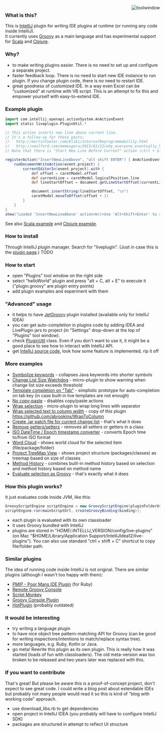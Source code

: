 <img src="https://raw.github.com/dkandalov/live-plugin/master/toolwindow.png" alt="toolwindow" title="toolwindow" align="right" />

### What is this?

This is [IntelliJ](https://github.com/JetBrains/intellij-community) plugin for writing
IDE plugins at runtime (or running any code inside IntelliJ).<br/>
It currently uses [Groovy](http://groovy.codehaus.org/) as a main language and
has experimental support for [Scala](http://www.scala-lang.org/) and [Clojure](http://clojure.org/).


### Why?
 - to make writing plugins easier. There is no need to set up and configure a separate project.
 - faster feedback loop. There is no need to start new IDE instance to run plugin.
   If you change plugin code, there is no need to restart IDE.
 - great goodness of customized IDE. In a way even Excel can be "customized" at runtime with VB script.
 This is an attempt to fix this and empower yourself with easy-to-extend IDE.


### Example plugin
```groovy
import com.intellij.openapi.actionSystem.AnActionEvent
import static liveplugin.PluginUtil.*

// This action inserts new line above current line.
// It's a follow-up for these posts:
//   http://martinfowler.com/bliki/InternalReprogrammability.html
//   http://nealford.com/memeagora/2013/01/22/why_everyone_eventually_hates_maven.html
// Note that there is "Start New Line Before Current" action (ctrl + alt + enter) which does almost the same thing.

registerAction("InsertNewLineAbove", "alt shift ENTER") { AnActionEvent event ->
	runDocumentWriteAction(event.project) {
		currentEditorIn(event.project).with {
			def offset = caretModel.offset
			def currentLine = caretModel.logicalPosition.line
			def lineStartOffset = document.getLineStartOffset(currentLine)

			document.insertString(lineStartOffset, "\n")
			caretModel.moveToOffset(offset + 1)
		}
	}
}
show("Loaded 'InsertNewLineAbove' action<br/>Use 'Alt+Shift+Enter' to run it")
```

See also [Scala example](https://gist.github.com/dkandalov/5921340) and [Clojure example](https://gist.github.com/dkandalov/5943754).


### How to install
Through IntelliJ plugin manager. Search for "liveplugin".
(Just in case this is the [plugin page](http://plugins.jetbrains.com/plugin?pr=idea&pluginId=7173).) TODO


### How to start
 - open "Plugins" tool window on the right side
 - select "helloWorld" plugin and press "alt + C, alt + E" to execute it
   ("plugin.groovy" are plugin entry points)
 - add plugin examples and experiment with them


### "Advanced" usage
 - it helps to have [JetGroovy](http://plugins.jetbrains.com/plugin/1524?pr=idea) plugin installed (available only for IntelliJ IDEA)
 - you can get auto-completion in plugins code by adding IDEA and LivePlugin jars to project
   (in "Settings" drop-down at the top of "Plugins" tool window).
 - check [PluginUtil](https://github.com/dkandalov/live-plugin/blob/master/src_groovy/liveplugin/PluginUtil.groovy) class.
 Even if you don't want to use it, it might be a good place to see how to interact with IntelliJ API.
 - get [IntelliJ source code](https://github.com/JetBrains/intellij-community), look how some feature is implemented, rip it off


### More examples
 - [Symbolize keywords](https://gist.github.com/dkandalov/5553999) - collapses Java keywords into shorter symbols
 - [Change List Size Watchdog](https://gist.github.com/dkandalov/5004622) - micro-plugin to show warning when change list size exceeds threshold
 - [Template completion on "Tab"](https://gist.github.com/dkandalov/5222759) - simplistic prototype for auto-completion on tab key (in case built-in live templates are not enough)
 - [No copy-paste](https://gist.github.com/dkandalov/5430282) - disables copy/paste actions
 - [Wrap selection](https://gist.github.com/dkandalov/5129543) - micro-plugin to wrap long lines with separator
 - [Wrap selected text to column width](https://gist.github.com/dkandalov/5557393) - copy of this plugin https://github.com/abrookins/WrapToColumn
 - [Create .jar patch file for current change list](https://gist.github.com/dkandalov/5502872) - that's what it does
 - [Remove getters/setters](https://gist.github.com/dkandalov/5476562) - removes all setters or getters in a class
 - [ISO DateTime / Epoch timestamp converter](https://gist.github.com/xhanin/4948901) - converts Epoch time to/from ISO format
 - [Word Cloud](https://github.com/dkandalov/intellij-wordcloud) - shows world cloud for the selected item (file/package/folder)
 - [Project TreeMap View](https://github.com/dkandalov/project-treemap) - shows project structure (packages/classes) as treemap based on size of classes
 - [Method History](https://github.com/dkandalov/history-slider-plugin) - combines built-in method history based on selection and method history based on method name
 - [Evaluate selection as Groovy](https://gist.github.com/dkandalov/5024580) - that's exactly what it does


### How this plugin works?
It just evaluates code inside JVM, like this:
```java
GroovyScriptEngine scriptEngine = new GroovyScriptEngine(pluginFolderUrl, classLoader);
scriptEngine.run(mainScriptUrl, createGroovyBinding(binding));
```
 - each plugin is evaluated with its own classloader
 - it uses Groovy bundled with IntelliJ
 - plugins are stored in "$HOME/.$INTELLIJ_VERSION/config/live-plugins"
(on Mac "$HOME/Library/Application Support/IntelliJIdea12/live-plugins").
You can also use standard "ctrl + shift + C" shortcut to copy file/folder path.


### Similar plugins
The idea of running code inside IntelliJ is not original. There are similar plugins (although I wasn't too happy with them):
 - [PMIP - Poor Mans IDE Plugin](http://plugins.intellij.net/plugin/?idea&pluginId=4571) (for Ruby)
 - [Remote Groovy Console](http://plugins.intellij.net/plugin/?id=5373)
 - [Script Monkey](http://plugins.intellij.net/plugin?pr=idea&pluginId=3674)
 - [Groovy Console Plugin](http://plugins.intellij.net/plugin?pr=idea&pluginId=4660)
 - [HotPlugin](http://plugins.intellij.net/plugin?pr=idea&pluginId=1020) (probably outdated)


### It would be interesting
 - try writing a language plugin
 - to have nice object tree pattern-matching API for Groovy (can be good for writing inspections/intentions to match/replace syntax tree).
 - more languages, e.g. Ruby, Kotlin or Java.
 - go meta! Rewrite this plugin as its own plugin. This is really how it was started (loads of fun with classloaders).
 The old meta-version was too broken to be released and two years later was replaced with this.

### If you want to contribute
That's great!
But please be aware this is a proof-of-concept project, don't expect to see great code.
I could write a blog post about extendable IDEs but probably not many people would read it
so this is kind of "blog with working code" approach.

 - use download_libs.rb to get dependencies
 - open project in IntelliJ IDEA (you probably will have to configure IntelliJ SDK)
 - packages are structured in attempt to reflect UI structure

